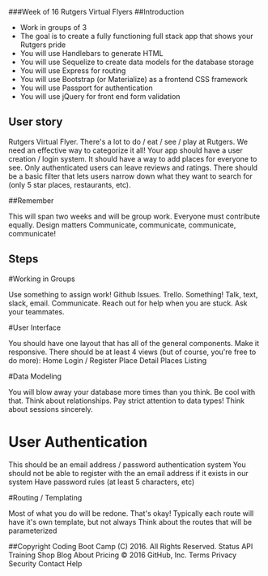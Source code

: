###Week of 16 Rutgers Virtual Flyers
##Introduction

* Work in groups of 3
* The goal is to create a fully functioning full stack app that shows your Rutgers pride
* You will use Handlebars to generate HTML
* You will use Sequelize to create data models for the database storage
* You will use Express for routing
* You will use Bootstrap (or Materialize) as a frontend CSS framework
* You will use Passport for authentication
* You will use jQuery for front end form validation

## User story

Rutgers Virtual Flyer. There's a lot to do / eat / see / play at Rutgers. We need an effective way to categorize it all! Your app should have a user creation / login system. It should have a way to add places for everyone to see. Only authenticated users can leave reviews and ratings. There should be a basic filter that lets users narrow down what they want to search for (only 5 star places, restaurants, etc).

##Remember

This will span two weeks and will be group work.
Everyone must contribute equally.
Design matters
Communicate, communicate, communicate, communicate!
## Steps

#Working in Groups

Use something to assign work! Github Issues. Trello. Something!
Talk, text, slack, email. Communicate.
Reach out for help when you are stuck. Ask your teammates.

#User Interface

You should have one layout that has all of the general components.
Make it responsive.
There should be at least 4 views (but of course, you're free to do more):
Home
Login / Register
Place Detail
Places Listing

#Data Modeling

You will blow away your database more times than you think. Be cool with that.
Think about relationships.
Pay strict attention to data types!
Think about sessions sincerely.

# User Authentication

This should be an email address / password authentication system
You should not be able to register with the an email address if it exists in our system
Have password rules (at least 5 characters, etc)

#Routing / Templating

Most of what you do will be redone. That's okay!
Typically each route will have it's own template, but not always
Think about the routes that will be parameterized

##Copyright
Coding Boot Camp (C) 2016. All Rights Reserved.
Status API Training Shop Blog About Pricing
© 2016 GitHub, Inc. Terms Privacy Security Contact Help
